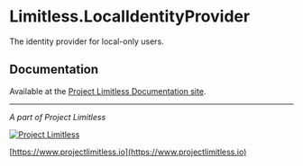 # Limitless.LocalIdentityProvider

The identity provider for local-only users.

## Documentation

Available at the [Project Limitless Documentation site](https://docs.projectlimitless.io/local-identity-provider).

---
*A part of Project Limitless*

[![Project Limitless](https://www.donovansolms.com/downloads/projectlimitless.jpg)](https://www.projectlimitless.io)

[https://www.projectlimitless.io](https://www.projectlimitless.io)

